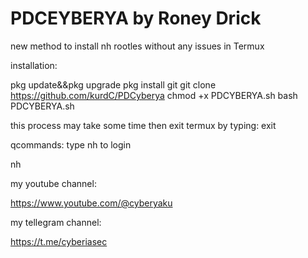 # PDCEYBERYA by Roney Drick



new method to install
nh rootles without any issues in Termux


  installation:

  pkg update&&pkg  upgrade
  pkg install git
  git clone https://github.com/kurdC/PDCyberya
  chmod +x PDCYBERYA.sh
  bash PDCYBERYA.sh

  this process may take some time
  then exit termux by typing:
  exit


qcommands:
type nh to login

  nh


my youtube channel:

https://www.youtube.com/@cyberyaku


my tellegram channel:

https://t.me/cyberiasec
